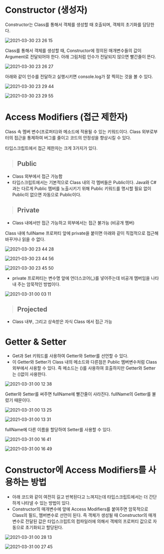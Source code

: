 # Constructor (생성자)
Constructor는 Class를 통해서 객체를 생성할 때 호출되며, 객체의 초기화를 담당한다.

![2021-03-30 23 26 15](https://user-images.githubusercontent.com/35294456/113005354-5d90b100-91af-11eb-8e85-b775dd5d1349.png)

Class를 통해서 객체를 생성할 때, Constructor에 정의된 매개변수들의 값이 Argument로 전달되어야 한다.
아래 그림처럼 인수가 전달되지 않으면 빨간줄이 뜬다.

![2021-03-30 23 26 27](https://user-images.githubusercontent.com/35294456/113005357-5e294780-91af-11eb-8bdf-4f83e86f9734.png)

아래와 같이 인수를 전달하고 실행시키면 console.log가 잘 찍히는 것을 볼 수 있다.

![2021-03-30 23 29 44](https://user-images.githubusercontent.com/35294456/113005871-cf68fa80-91af-11eb-9cdf-84961ea2e796.png)

![2021-03-30 23 29 55](https://user-images.githubusercontent.com/35294456/113005897-d55edb80-91af-11eb-83bc-49904a7f460f.png)

# Access Modifiers (접근 제한자)
Class 속 멤버 변수(프로퍼티)와 메소드에 적용될 수 있는 키워드이다.
Class 외부로부터의 접근을 통제하여 버그를 줄이고 코드의 안정성을 향상시킬 수 있다.

타입스크립트에서 접근 제한자는 크게 3가지가 있다.

> ## Public 
- Class 외부에서 접근 가능함
- 타입스크립트에서는 기본적으로 Class 내의 각 멤버들은 Public이다. Java와 C#과는 다르게 Public 멤버를 노출시키기 위해 Public 키워드를 명시할 필요 없이 Public이 없으면 자동으로 Public이다. 

> ## Private 
- Class 내에서만 접근 가능하고 외부에서는 접근 불가능 (비공개 멤버)

Class 내에 fullName 프로퍼티 앞에 private을 붙이면 아래와 같이 직접적으로 접근해 바꾸거나 읽을 수 없다.

![2021-03-30 23 44 28](https://user-images.githubusercontent.com/35294456/113008535-13f59580-91b2-11eb-9b8e-bd1ce61e802d.png)

![2021-03-30 23 44 56](https://user-images.githubusercontent.com/35294456/113008563-1b1ca380-91b2-11eb-8975-841ad6ca74c4.png)

![2021-03-30 23 45 50](https://user-images.githubusercontent.com/35294456/113008568-1bb53a00-91b2-11eb-99eb-46ce8209166b.png)

- private 프로퍼티는 변수명 앞에 언더스코어(_)를 넣어주는데 비공개 멤버임을 나타내 주는 암묵적인 방법이다.

![2021-03-31 00 03 11](https://user-images.githubusercontent.com/35294456/113011179-810a2a80-91b4-11eb-8792-9cf4e88a4c3d.png)

> ## Projected 
- Class 내부, 그리고 상속받은 자식 Class 에서 접근 가능


# Getter & Setter
- Get과 Set 키워드를 사용하여 Getter와 Setter를 선언할 수 있다.
- 이 Getter와 Setter가 Class 내의 메소드와 다른점은 Public 멤버변수처럼 Class 외부에서 사용할 수 있다. 즉 메소드는 ()를 사용하여 호출하지만 Getter와 Setter는 ()없이 사용한다.

![2021-03-31 00 12 38](https://user-images.githubusercontent.com/35294456/113012521-d0048f80-91b5-11eb-9507-0ce0e2809630.png)

Getter와 Setter를 써주면 fullName에 빨간줄이 사라진다. fullName의 Getter를 불렀기 때문이다.

![2021-03-31 00 13 25](https://user-images.githubusercontent.com/35294456/113012686-f3c7d580-91b5-11eb-8a5e-70f7857ced74.png)

![2021-03-31 00 13 31](https://user-images.githubusercontent.com/35294456/113012683-f32f3f00-91b5-11eb-9d22-64baf2ec8f87.png)

fullName에 다른 이름을 할당하여 Setter를 사용할 수 있다.

![2021-03-31 00 16 41](https://user-images.githubusercontent.com/35294456/113013130-6933a600-91b6-11eb-86bd-921d0c46228f.png)

![2021-03-31 00 16 49](https://user-images.githubusercontent.com/35294456/113013136-69cc3c80-91b6-11eb-88bc-532fbfafed70.png)

# Constructor에 Access Modifiers를 사용하는 방법
- 아래 코드와 같이 여전히 길고 반복된다고 느껴지는데 타입스크립트에서는 더 간단하게 나타낼 수 있는 방법이 있다.
- Constructor의 매개변수에 앞에 Access Modifiers를 붙여주면 암묵적으로 Class의 필드, 멤버변수로 선언이 된다. 즉 객체가 생성될 때 Constructor의 매개변수로 전달된 값은 타입스크립트의 컴파일러에 의해서 객체의 프로퍼티 값으로 자동으로 초기화되고 할당된다.

![2021-03-31 00 28 13](https://user-images.githubusercontent.com/35294456/113014935-04794b00-91b8-11eb-9c8a-2c4c565758d5.png)

![2021-03-31 00 27 45](https://user-images.githubusercontent.com/35294456/113014934-03481e00-91b8-11eb-80da-90e3d61db2c8.png)